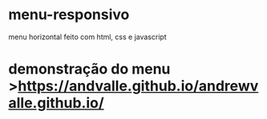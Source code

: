 # menu-responsivo
menu horizontal feito com html, css e javascript
# demonstração do menu >https://andvalle.github.io/andrewvalle.github.io/
